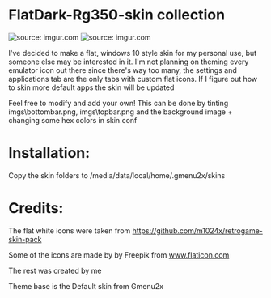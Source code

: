# FlatDark-Rg350-skin collection

<img src="https://i.imgur.com/cj4mXX3.png" title="source: imgur.com" /> <img src="https://i.imgur.com/0vaP6fU.png" title="source: imgur.com" />

I've decided to make a flat, windows 10 style skin for my personal use, but someone else may be interested in it. 
I'm not planning on theming every emulator icon out there since there's way too many, the settings and applications tab are the only tabs with custom flat icons. If I figure out how to skin more default apps the skin will be updated

Feel free to modify and add your own! This can be done by tinting imgs\bottombar.png, imgs\topbar.png and the background image + changing some hex colors in skin.conf
# Installation:

Copy the skin folders to /media/data/local/home/.gmenu2x/skins

# Credits: 
The flat white icons were taken from https://github.com/m1024x/retrogame-skin-pack

Some of the icons are made by by Freepik from www.flaticon.com

The rest was created by me

Theme base is the Default skin from Gmenu2x
